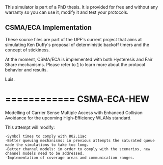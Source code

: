 This simulator is part of a PhD thesis. It is provided for free and without any warranty so you can use it, modify it and test your protocols.


CSMA/ECA Implementation
------------------------

These source files are part of the UPF's current project that aims at simulating Ken Duffy's proposal of deterministic backoff timers and the concept of stickiness.

At the moment, CSMA/ECA is implemented with both Hysteresis and Fair Share mechanisms. Please refer to [1] to learn more about the protocol behavior and results.

[1]: http://arxiv.org/abs/1303.3734

Luis.

============
CSMA-ECA-HEW
============

Modelling of Carrier Sense Multiple Access with Enhanced Collision Avoidance for the upcoming High-Efficiency WLANs standard.

This attempt will modify:

	-Symbol times to comply with 802.11ac
	-Better queuing mechanisms: in previous attempts the saturated queue made the simulations to take too long.
	-Better channel models: in order to comply with the scenarios, new channel models need to be addressed.
	-Implementation of coverage areas and communication ranges.
